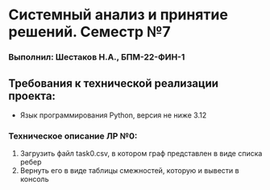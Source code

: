# Системный анализ и принятие решений. Семестр №7
### Выполнил: Шестаков Н.А., БПМ-22-ФИН-1

## Требования к технической реализации проекта:
- Язык программирования Python, версия не ниже 3.12

### Техническое описание ЛР №0:
1. Загрузить файл task0.csv, в котором граф представлен в виде списка ребер
2. Вернуть его в виде таблицы смежностей, которую и вывести в консоль
